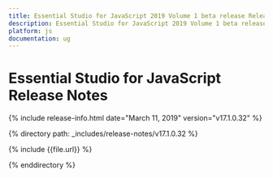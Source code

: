 ```yaml
---
title: Essential Studio for JavaScript 2019 Volume 1 beta release Release Notes  
description: Essential Studio for JavaScript 2019 Volume 1 beta release Release Notes  
platform: js
documentation: ug
---
```


# Essential Studio for JavaScript  Release Notes  

{% include release-info.html date="March 11, 2019"  version="v17.1.0.32" %} 


{% directory path: _includes/release-notes/v17.1.0.32 %}

{% include {{file.url}} %}

{% enddirectory %}